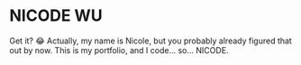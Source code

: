 # NICODE WU

Get it? 😂 Actually, my name is Nicole, but you probably already figured that out by now. This is my portfolio, and I code... so... NICODE.
